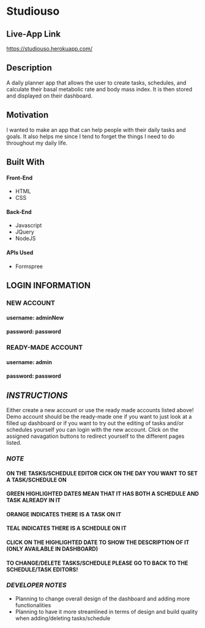 Studiouso
===

Live-App Link
---
https://studiouso.herokuapp.com/

Description
---
A daily planner app that allows the user to create tasks, schedules, and calculate their basal metabolic rate and 
body mass index. It is then stored and displayed on their dashboard.

Motivation
---
I wanted to make an app that can help people with their daily tasks and goals. It also helps me since I tend to 
forget the things I need to do throughout my daily life.

Built With
---
#### Front-End

* HTML
* CSS

#### Back-End

* Javascript
* JQuery
* NodeJS

#### APIs Used

* Formspree

LOGIN INFORMATION
---

### NEW ACCOUNT
#### username: adminNew
#### password: password

### READY-MADE ACCOUNT
#### username: admin
#### password: password

*INSTRUCTIONS*
---
Either create a new account or use the ready made accounts listed above! Demo account should be the ready-made one if you want to just look at a filled up dashboard or if you want to try out the editing of tasks and/or schedules yourself you can login with the new account. Click on the assigned navagation buttons to redirect yourself to the different pages listed.

### *NOTE*
#### ON THE TASKS/SCHEDULE EDITOR CICK ON THE DAY YOU WANT TO SET A TASK/SCHEDULE ON
#### GREEN HIGHLIGHTED DATES MEAN THAT IT HAS BOTH A SCHEDULE AND TASK ALREADY IN IT
#### ORANGE INDICATES THERE IS A TASK ON IT
#### TEAL INDICATES THERE IS A SCHEDULE ON IT
#### CLICK ON THE HIGHLIGHTED DATE TO SHOW THE DESCRIPTION OF IT (ONLY AVAILABLE IN DASHBOARD)
#### TO CHANGE/DELETE TASKS/SCHEDULE PLEASE GO TO BACK TO THE SCHEDULE/TASK EDITORS!


### *DEVELOPER NOTES*

* Planning to change overall design of the dashboard and adding more functionalities
* Planning to have it more streamlined in terms of design and build quality when adding/deleting tasks/schedule